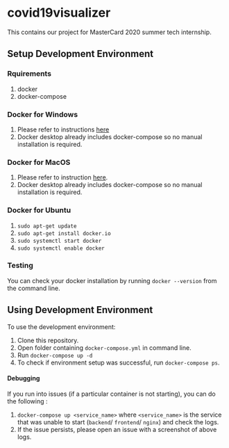 # covid19visualizer
This contains our project for MasterCard 2020 summer tech internship.

## Setup Development Environment

### Rquirements

1. docker
2. docker-compose

### Docker for Windows

1. Please refer to instructions [here](https://docs.docker.com/docker-for-windows/install/)
2. Docker desktop already includes docker-compose so no manual installation is
   required.

### Docker for MacOS

1. Please refer to instruction [here](https://docs.docker.com/docker-for-mac/install/).
2. Docker desktop already includes docker-compose so no manual installation is
   required.

### Docker for Ubuntu

1. `sudo apt-get update`
2. `sudo apt-get install docker.io`
3. `sudo systemctl start docker`
4. `sudo systemctl enable docker`

### Testing

You can check your docker installation by running `docker --version` from the
command line.

## Using Development Environment

To use the development environment:

1. Clone this repository.
2. Open folder containing `docker-compose.yml` in command line.
3. Run `docker-compose up -d`
4. To check if environment setup was successful, run `docker-compose ps`.

#### Debugging

If you run into issues (if a particular container is not starting), you can do
the following :

1. `docker-compose up <service_name>` where `<service_name>` is the service that
   was unable to start (`backend`/ `frontend`/ `nginx`) and check the logs.
2. If the issue persists, please open an issue with a screenshot of above logs.
